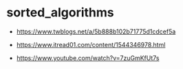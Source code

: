 # sorted_algorithms

- https://www.twblogs.net/a/5b888b102b71775d1cdcef5a

- https://www.itread01.com/content/1544346978.html

- https://www.youtube.com/watch?v=7zuGmKfUt7s

